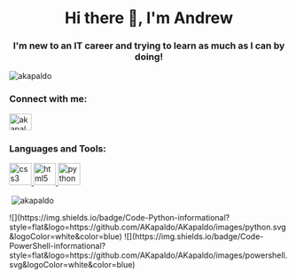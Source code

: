 <!--
**AKapaldo/AKapaldo** is a ✨ _special_ ✨ repository because its `README.md` (this file) appears on your GitHub profile.

Here are some ideas to get you started:

- 🔭 I’m currently working on ...
- 👯 I’m looking to collaborate on ...
- 🤔 I’m looking for help with ...
- 💬 Ask me about ...
- 😄 Pronouns: ...
- ⚡ Fun fact: ...
-->
<h1 align="center">Hi there 👋, I'm Andrew</h1>
<h3 align="center">I'm new to an IT career and trying to learn as much as I can by doing!</h3>

<p align="left"> <img src="https://komarev.com/ghpvc/?username=akapaldo&label=Profile%20views&color=0e75b6&style=flat" alt="akapaldo" /> </p>

<p align="left"> 
<h3 align="left">Connect with me:</h3>
<a href="https://linkedin.com/in/andrew-kapaldo" target="blank"><img align="center" src="https://cdn.jsdelivr.net/npm/simple-icons@3.0.1/icons/linkedin.svg" alt="akapaldo" height="30" width="40" /></a>
</p>

<h3 align="left">Languages and Tools:</h3>
<p align="left"> <a href="https://www.w3schools.com/css/" target="_blank"> <img src="https://devicons.github.io/devicon/devicon.git/icons/css3/css3-original-wordmark.svg" alt="css3" width="40" height="40"/> </a> <a href="https://www.w3.org/html/" target="_blank"> <img src="https://devicons.github.io/devicon/devicon.git/icons/html5/html5-original-wordmark.svg" alt="html5" width="40" height="40"/> </a> <a href="https://www.python.org" target="_blank"> <img src="https://devicons.github.io/devicon/devicon.git/icons/python/python-original.svg" alt="python" width="40" height="40"/> </a> </p>

<p>&nbsp;<img align="center" src="https://github-readme-stats.vercel.app/api?username=akapaldo&show_icons=true" alt="akapaldo" /></p>
<p> ![](https://img.shields.io/badge/Code-Python-informational?style=flat&logo=https://github.com/AKapaldo/AKapaldo/images/python.svg&logoColor=white&color=blue)
![](https://img.shields.io/badge/Code-PowerShell-informational?style=flat&logo=https://github.com/AKapaldo/AKapaldo/images/powershell.svg&logoColor=white&color=blue)

